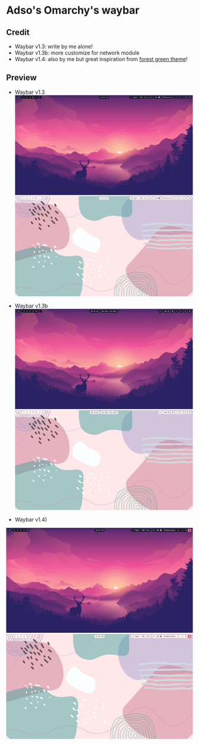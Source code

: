 # Adso's Omarchy's waybar

## Credit

* Waybar v1.3: write by me alone!
* Waybar v1.3b: more customize for network module
* Waybar v1.4: also by me but great inspiration from [forest green theme](https://github.com/abhijeet-swami/omarchy-forest-green-theme/tree/main)!


## Preview

* Waybar v1.3
![Waybar 1.3](image.png)
![Waybar 1.3](image3.png)

* Waybar v1.3b
![Waybar 1.3b](image5.png)
![Waybar 1.3b](image6.png)

* Waybar v1.4)

![Waybar 1.4](image2.png)
![Waybar 1.3](image4.png)
